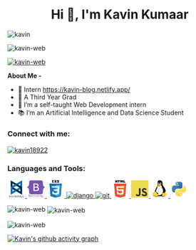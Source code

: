 <h1 align="center">Hi 👋, I'm Kavin Kumaar</h1>

![kavin](https://user-images.githubusercontent.com/99525104/198517193-e20ea560-33f8-438f-8c2a-d72c5675df4f.gif)


<p align="left"> <img src="https://komarev.com/ghpvc/?username=kavin-web&label=Profile%20views&color=0e75b6&style=flat" alt="kavin-web" /> </p>

<p align="left"> <a href="https://github.com/ryo-ma/github-profile-trophy"><img src="https://github-profile-trophy.vercel.app/?username=kavin-web" alt="kavin-web" /></a> </p>

**About Me -**

- 🌱 Intern https://kavin-blog.netlify.app/ 
- 🔭 A Third Year Grad
- 📍 I’m a self-taught Web Development intern
- 📚 I’m an Artificial Intelligence and Data Science Student

<h3 align="left">Connect with me:</h3>
<p align="left">
<a href="https://twitter.com/kavin18922" target="blank"><img align="center" src="https://raw.githubusercontent.com/rahuldkjain/github-profile-readme-generator/master/src/images/icons/Social/twitter.svg" alt="kavin18922" height="30" width="40" /></a>
</p>

<h3 align="left">Languages and Tools:</h3>
<p align="left"> <a href="https://backbonejs.org" target="_blank" rel="noreferrer"> <img src="https://raw.githubusercontent.com/devicons/devicon/master/icons/backbonejs/backbonejs-original-wordmark.svg" alt="backbonejs" width="40" height="40"/> </a> <a href="https://getbootstrap.com" target="_blank" rel="noreferrer"> <img src="https://raw.githubusercontent.com/devicons/devicon/master/icons/bootstrap/bootstrap-plain-wordmark.svg" alt="bootstrap" width="40" height="40"/> </a> <a href="https://www.w3schools.com/css/" target="_blank" rel="noreferrer"> <img src="https://raw.githubusercontent.com/devicons/devicon/master/icons/css3/css3-original-wordmark.svg" alt="css3" width="40" height="40"/> </a> <a href="https://www.djangoproject.com/" target="_blank" rel="noreferrer"> <img src="https://cdn.worldvectorlogo.com/logos/django.svg" alt="django" width="40" height="40"/> </a> <a href="https://git-scm.com/" target="_blank" rel="noreferrer"> <img src="https://www.vectorlogo.zone/logos/git-scm/git-scm-icon.svg" alt="git" width="40" height="40"/> </a> <a href="https://www.w3.org/html/" target="_blank" rel="noreferrer"> <img src="https://raw.githubusercontent.com/devicons/devicon/master/icons/html5/html5-original-wordmark.svg" alt="html5" width="40" height="40"/> </a> <a href="https://developer.mozilla.org/en-US/docs/Web/JavaScript" target="_blank" rel="noreferrer"> <img src="https://raw.githubusercontent.com/devicons/devicon/master/icons/javascript/javascript-original.svg" alt="javascript" width="40" height="40"/> </a> <a href="https://www.linux.org/" target="_blank" rel="noreferrer"> <img src="https://raw.githubusercontent.com/devicons/devicon/master/icons/linux/linux-original.svg" alt="linux" width="40" height="40"/> </a> <a href="https://www.python.org" target="_blank" rel="noreferrer"> <img src="https://raw.githubusercontent.com/devicons/devicon/master/icons/python/python-original.svg" alt="python" width="40" height="40"/> </a> </p>

<p><img align="left" src="https://github-readme-stats.vercel.app/api/top-langs?username=kavin-web&show_icons=true&locale=en&layout=compact" alt="kavin-web" /></p>

<p>&nbsp;<img align="center" src="https://github-readme-stats.vercel.app/api?username=kavin-web&show_icons=true&locale=en" alt="kavin-web" /></p>

<p><img align="center" src="https://github-readme-streak-stats.herokuapp.com/?user=kavin-web&" alt="kavin-web" /></p>

[![Kavin's github activity graph](https://activity-graph.herokuapp.com/graph?username=Kavin-web&theme=dracula)](https://github.com/Kavin-web/github-readme-activity-graph)

